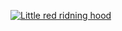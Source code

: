 [![Little red ridning hood](http://i.imgur.com/7YTMFQp.png)](https://vimeo.com/3514904 "Little red riding hood - Click to Watch!")
